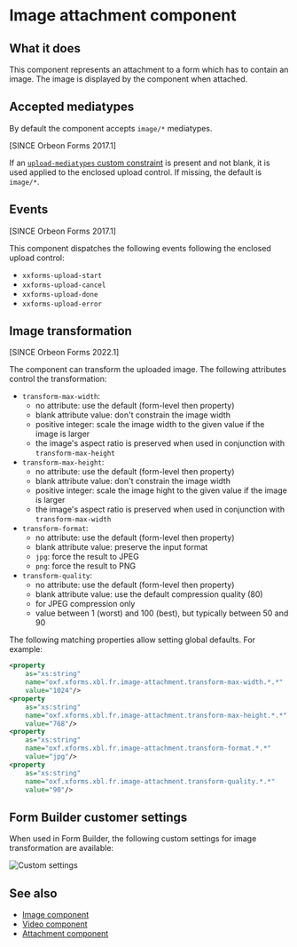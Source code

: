 # Image attachment component


## What it does

This component represents an attachment to a form which has to contain an image. The image is displayed by the component
when attached.  

## Accepted mediatypes

By default the component accepts `image/*` mediatypes. 

[SINCE Orbeon Forms 2017.1]

If an [`upload-mediatypes` custom constraint](/contributors/extension-validation.md#xxfupload-mediatypes) is
present and not blank, it is used applied to the enclosed upload control. If missing, the default is `image/*`.

## Events

[SINCE Orbeon Forms 2017.1]

This component dispatches the following events following the enclosed upload control:

- `xxforms-upload-start`
- `xxforms-upload-cancel`
- `xxforms-upload-done`
- `xxforms-upload-error`

## Image transformation

[SINCE Orbeon Forms 2022.1]

The component can transform the uploaded image. The following attributes control the transformation:

- `transform-max-width`:
    - no attribute: use the default (form-level then property) 
    - blank attribute value: don't constrain the image width
    - positive integer: scale the image width to the given value if the image is larger
    - the image's aspect ratio is preserved when used in conjunction with `transform-max-height` 
- `transform-max-height`:
    - no attribute: use the default (form-level then property) 
    - blank attribute value: don't constrain the image width
    - positive integer: scale the image hight to the given value if the image is larger
    - the image's aspect ratio is preserved when used in conjunction with `transform-max-width`
- `transform-format`:
    - no attribute: use the default (form-level then property) 
    - blank attribute value: preserve the input format
    - `jpg`: force the result to JPEG
    - `png`: force the result to PNG
- `transform-quality`:
    - no attribute: use the default (form-level then property) 
    - blank attribute value: use the default compression quality (80) 
    - for JPEG compression only
    - value between 1 (worst) and 100 (best), but typically between 50 and 90

The following matching properties allow setting global defaults. For example: 

```xml
<property 
    as="xs:string"
    name="oxf.xforms.xbl.fr.image-attachment.transform-max-width.*.*"
    value="1024"/>
<property 
    as="xs:string"
    name="oxf.xforms.xbl.fr.image-attachment.transform-max-height.*.*"
    value="768"/>
<property 
    as="xs:string"
    name="oxf.xforms.xbl.fr.image-attachment.transform-format.*.*"
    value="jpg"/>
<property 
    as="xs:string"
    name="oxf.xforms.xbl.fr.image-attachment.transform-quality.*.*"
    value="90"/>
```

## Form Builder customer settings

When used in Form Builder, the following custom settings for image transformation are available:

![Custom settings](images/custom-settings-image-attachment.png)

## See also

- [Image component](image.md)
- [Video component](video.md)
- [Attachment component](attachment.md)